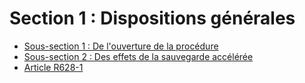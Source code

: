 # Section 1 : Dispositions générales

- [Sous-section 1 : De l'ouverture de la procédure](sous-section-1)
- [Sous-section 2 : Des effets de la sauvegarde accélérée](sous-section-2)
- [Article R628-1](article-r628-1.md)

